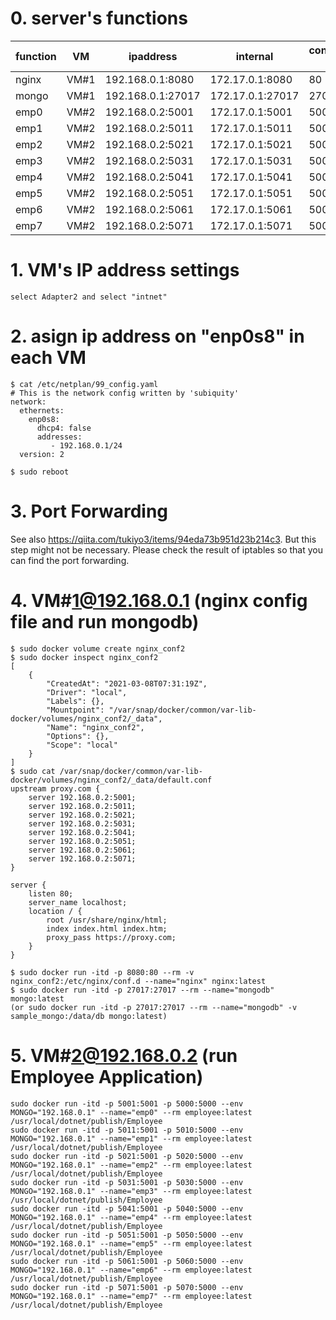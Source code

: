 # 0. server's functions

| function | VM | ipaddress | internal | container's port |
| --- | --- | --- | --- | --- |
| nginx | VM#1 | 192.168.0.1:8080 | 172.17.0.1:8080 | 80 | 
| mongo | VM#1 | 192.168.0.1:27017 | 172.17.0.1:27017 | 27017 | 
| emp0 | VM#2 | 192.168.0.2:5001 | 172.17.0.1:5001 | 5001 |
| emp1 | VM#2 | 192.168.0.2:5011 | 172.17.0.1:5011 | 5001 |
| emp2 | VM#2 | 192.168.0.2:5021 | 172.17.0.1:5021 | 5001 |
| emp3 | VM#2 | 192.168.0.2:5031 | 172.17.0.1:5031 | 5001 |
| emp4 | VM#2 | 192.168.0.2:5041 | 172.17.0.1:5041 | 5001 |
| emp5 | VM#2 | 192.168.0.2:5051 | 172.17.0.1:5051 | 5001 |
| emp6 | VM#2 | 192.168.0.2:5061 | 172.17.0.1:5061 | 5001 |
| emp7 | VM#2 | 192.168.0.2:5071 | 172.17.0.1:5071 | 5001 |


# 1. VM's IP address settings
```
select Adapter2 and select "intnet"
```

# 2. asign ip address on "enp0s8" in each VM
```
$ cat /etc/netplan/99_config.yaml 
# This is the network config written by 'subiquity'
network:
  ethernets:
    enp0s8:
      dhcp4: false
      addresses:
         - 192.168.0.1/24 
  version: 2

$ sudo reboot
```

# 3. Port Forwarding 
See also https://qiita.com/tukiyo3/items/94eda73b951d23b214c3.
But this step might not be necessary. Please check the result of iptables so that you can find the port forwarding.

# 4. VM#1@192.168.0.1 (nginx config file and run mongodb)
```
$ sudo docker volume create nginx_conf2
$ sudo docker inspect nginx_conf2
[
    {
        "CreatedAt": "2021-03-08T07:31:19Z",
        "Driver": "local",
        "Labels": {},
        "Mountpoint": "/var/snap/docker/common/var-lib-docker/volumes/nginx_conf2/_data",
        "Name": "nginx_conf2",
        "Options": {},
        "Scope": "local"
    }
]
$ sudo cat /var/snap/docker/common/var-lib-docker/volumes/nginx_conf2/_data/default.conf
upstream proxy.com {
	server 192.168.0.2:5001;
	server 192.168.0.2:5011;
	server 192.168.0.2:5021;
	server 192.168.0.2:5031;
	server 192.168.0.2:5041;
	server 192.168.0.2:5051;
	server 192.168.0.2:5061;
	server 192.168.0.2:5071;
}

server {
	listen 80;
	server_name localhost;
	location / {
		root /usr/share/nginx/html;
		index index.html index.htm;
		proxy_pass https://proxy.com;
	}
}

$ sudo docker run -itd -p 8080:80 --rm -v nginx_conf2:/etc/nginx/conf.d --name="nginx" nginx:latest
$ sudo docker run -itd -p 27017:27017 --rm --name="mongodb" mongo:latest
(or sudo docker run -itd -p 27017:27017 --rm --name="mongodb" -v sample_mongo:/data/db mongo:latest)
```

# 5. VM#2@192.168.0.2 (run Employee Application)
```
sudo docker run -itd -p 5001:5001 -p 5000:5000 --env MONGO="192.168.0.1" --name="emp0" --rm employee:latest /usr/local/dotnet/publish/Employee
sudo docker run -itd -p 5011:5001 -p 5010:5000 --env MONGO="192.168.0.1" --name="emp1" --rm employee:latest /usr/local/dotnet/publish/Employee
sudo docker run -itd -p 5021:5001 -p 5020:5000 --env MONGO="192.168.0.1" --name="emp2" --rm employee:latest /usr/local/dotnet/publish/Employee
sudo docker run -itd -p 5031:5001 -p 5030:5000 --env MONGO="192.168.0.1" --name="emp3" --rm employee:latest /usr/local/dotnet/publish/Employee
sudo docker run -itd -p 5041:5001 -p 5040:5000 --env MONGO="192.168.0.1" --name="emp4" --rm employee:latest /usr/local/dotnet/publish/Employee
sudo docker run -itd -p 5051:5001 -p 5050:5000 --env MONGO="192.168.0.1" --name="emp5" --rm employee:latest /usr/local/dotnet/publish/Employee
sudo docker run -itd -p 5061:5001 -p 5060:5000 --env MONGO="192.168.0.1" --name="emp6" --rm employee:latest /usr/local/dotnet/publish/Employee
sudo docker run -itd -p 5071:5001 -p 5070:5000 --env MONGO="192.168.0.1" --name="emp7" --rm employee:latest /usr/local/dotnet/publish/Employee
```
